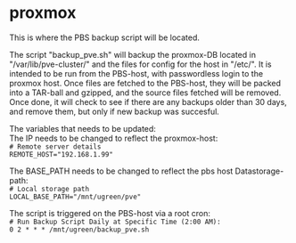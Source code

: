 # proxmox

This is where the PBS backup script will be located.

The script "backup_pve.sh" will backup the proxmox-DB located in "/var/lib/pve-cluster/" and the files for config for the host in "/etc/". It is intended to be run from the PBS-host, with passwordless login to the proxmox host.
Once files are fetched to the PBS-host, they will be packed into a TAR-ball and gzipped, and the source files fetched will be removed. Once done, it will check to see if there are any backups older than 30 days, and remove them, but only if new backup was succesful.

The variables that needs to be updated:<br />
The IP needs to be changed to reflect the proxmox-host:<br />
```# Remote server details```<br />
```REMOTE_HOST="192.168.1.99"```<br />

The BASE_PATH needs to be changed to reflect the pbs host Datastorage-path:<br />
```# Local storage path```<br />
```LOCAL_BASE_PATH="/mnt/ugreen/pve"```<br />

The script is triggered on the PBS-host via a root cron:<br />
```# Run Backup Script Daily at Specific Time (2:00 AM):```<br />
```0 2 * * * /mnt/ugreen/backup_pve.sh```
